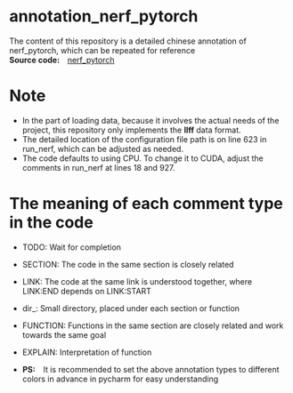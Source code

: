 # annotation_nerf_pytorch
The content of this repository is a detailed chinese annotation of nerf_pytorch, which can be repeated for reference    
**Source code:**&emsp;[nerf_pytorch](https://github.com/yenchenlin/nerf-pytorch)
# Note
* In the part of loading data, because it involves the actual needs of the project, this repository only implements the **llff** data format.  
* The detailed location of the configuration file path is on line 623 in run_nerf, which can be adjusted as needed.  
* The code defaults to using CPU. To change it to CUDA, adjust the comments in run_nerf at lines 18 and 927.  
# The meaning of each comment type in the code 
* TODO: Wait for completion  
* SECTION: The code in the same section is closely related   
* LINK: The code at the same link is understood together, where LINK:END depends on LINK:START  
* dir_: Small directory, placed under each section or function  
* FUNCTION: Functions in the same section are closely related and work towards the same goal  
* EXPLAIN: Interpretation of function  

* **PS:**&emsp;It is recommended to set the above annotation types to different colors in advance in pycharm for easy understanding
